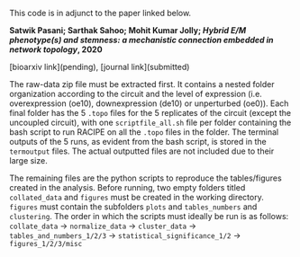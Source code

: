 This code is in adjunct to the paper linked below.

**Satwik Pasani; Sarthak Sahoo; Mohit Kumar Jolly; *Hybrid E/M phenotype(s) and stemness:
a mechanistic connection embedded in network topology*, 2020**

[bioarxiv link]\(pending\), [journal link]\(submitted\)

The raw-data zip file must be extracted first. It contains a nested folder organization according to the circuit and the level of expression (i.e. overexpression (oe10), downexpression (de10) or unperturbed (oe0)). Each final folder has the 5 `.topo` files for the 5 replicates of the circuit (except the uncoupled circuit), with one `scriptfile_all.sh` file per folder containing the bash script to run RACIPE on all the `.topo` files in the folder. The terminal outputs of the 5 runs, as evident from the bash script, is stored in the `termoutput` files. The actual outputted files are not included due to their large size.

The remaining files are the python scripts to reproduce the tables/figures created in the analysis. Before running, two empty folders titled `collated_data` and `figures` must be created in the working directory. `figures` must contain the subfolders `plots` and `tables_numbers` and `clustering`. The order in which the scripts must ideally be run is as follows: `collate_data` -> `normalize_data` -> `cluster_data` -> `tables_and_numbers_1/2/3` -> `statistical_significance_1/2` -> `figures_1/2/3/misc`

